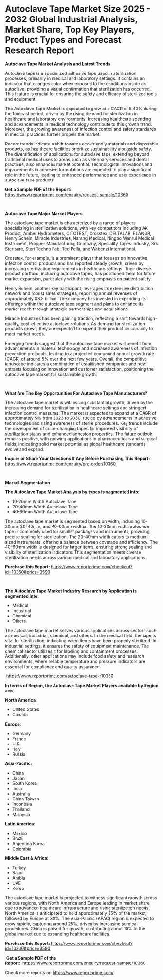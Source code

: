 <p><h1>Autoclave Tape Market Size 2025 - 2032 Global Industrial Analysis, Market Share, Top Key Players, Product Types and Forecast Research Report</h1></p><p><strong>Autoclave Tape Market Analysis and Latest Trends</strong></p>
<p><p>Autoclave tape is a specialized adhesive tape used in sterilization processes, primarily in medical and laboratory settings. It contains an indicator that changes color when exposed to the conditions inside an autoclave, providing a visual confirmation that sterilization has occurred. This feature is crucial for ensuring the safety and efficacy of sterilized tools and equipment.</p><p>The Autoclave Tape Market is expected to grow at a CAGR of 5.40% during the forecast period, driven by the rising demand for sterilization in healthcare and laboratory environments. Increasing healthcare spending and advancements in medical technology contribute to this growth trend. Moreover, the growing awareness of infection control and safety standards in medical practices further propels the market.</p><p>Recent trends indicate a shift towards eco-friendly materials and disposable products, as healthcare facilities prioritize sustainability alongside safety. The diversification of applications for autoclave tape, extending beyond traditional medical uses to areas such as veterinary services and dental practices, also enhances market potential. Technological innovations and improvements in adhesive formulations are expected to play a significant role in the future, leading to enhanced performance and user experience in autoclave tape products.</p></p>
<p><strong>Get a Sample PDF of the Report:&nbsp;</strong> <a href="https://www.reportprime.com/enquiry/request-sample/10360?utm_campaign=2744&utm_medium=2&utm_source=Github&utm_content=ia&utm_term=20032025&utm_id=autoclave-tape">https://www.reportprime.com/enquiry/request-sample/10360</a></p>
<p>&nbsp;</p>
<p><strong>Autoclave Tape Major Market Players</strong></p>
<p><p>The autoclave tape market is characterized by a range of players specializing in sterilization solutions, with key competitors including AK Product, Amber Hydrometers, CITOTEST, Crosstex, DELTALAB, ELANOR, Henry Schein, Miracle Industries, Narang Medical, Ningbo Wanrui Medical Instrument, Propper Manufacturing Company, Speciality Tapes Industry, Srs Sterisure, Steri Techno Fab, Ted Pella, and Wabenzi International. </p><p>Crosstex, for example, is a prominent player that focuses on innovative infection control products and has reported steady growth, driven by increasing sterilization requirements in healthcare settings. Their diverse product portfolio, including autoclave tapes, has positioned them for future market expansion, particularly with the rising emphasis on patient safety.</p><p>Henry Schein, another key participant, leverages its extensive distribution network and robust sales strategies, reporting annual revenues of approximately $3.5 billion. The company has invested in expanding its offerings within the autoclave tape segment and plans to enhance its market reach through strategic partnerships and acquisitions.</p><p>Miracle Industries has been gaining traction, reflecting a shift towards high-quality, cost-effective autoclave solutions. As demand for sterilization products grows, they are expected to expand their production capacity to meet market needs.</p><p>Emerging trends suggest that the autoclave tape market will benefit from advancements in material technology and increased awareness of infection prevention protocols, leading to a projected compound annual growth rate (CAGR) of around 5% over the next few years. Overall, the competitive landscape indicates a combination of established companies and new entrants focusing on innovation and customer satisfaction, positioning the autoclave tape market for sustainable growth.</p></p>
<p>&nbsp;</p>
<p><strong>What Are The Key Opportunities For Autoclave Tape Manufacturers?</strong></p>
<p><p>The autoclave tape market is witnessing substantial growth, driven by the increasing demand for sterilization in healthcare settings and stringent infection control measures. The market is expected to expand at a CAGR of approximately 5% from 2023 to 2030, fueled by advancements in adhesive technologies and rising awareness of sterile procedures. Key trends include the development of color-changing tapes for improved visibility of sterilization status and enhanced adhesion properties. The future outlook remains positive, with growing applications in pharmaceuticals and surgical fields, indicating solid market potential as global healthcare standards evolve and expand.</p></p>
<p><strong>Inquire or Share Your Questions If Any Before Purchasing This Report:</strong> <a href="https://www.reportprime.com/enquiry/pre-order/10360?utm_campaign=2744&utm_medium=2&utm_source=Github&utm_content=ia&utm_term=20032025&utm_id=autoclave-tape">https://www.reportprime.com/enquiry/pre-order/10360</a></p>
<p>&nbsp;</p>
<p><strong>Market Segmentation</strong></p>
<p><strong>The Autoclave Tape Market Analysis by types is segmented into:</strong></p>
<p><ul><li>10-20mm Width Autoclave Tape</li><li>20-40mm Width Autoclave Tape</li><li>40-60mm Width Autoclave Tape</li></ul></p>
<p><p>The autoclave tape market is segmented based on width, including 10-20mm, 20-40mm, and 40-60mm widths. The 10-20mm width autoclave tape is commonly used for smaller packages and instruments, providing precise sealing for sterilization. The 20-40mm width caters to medium-sized instruments, offering a balance between coverage and efficiency. The 40-60mm width is designed for larger items, ensuring strong sealing and visibility of sterilization indicators. This segmentation meets diverse sterilization needs across various medical and laboratory applications.</p></p>
<p><strong>Purchase this Report:&nbsp;</strong><a href="https://www.reportprime.com/checkout?id=10360&price=3590&utm_campaign=2744&utm_medium=2&utm_source=Github&utm_content=ia&utm_term=20032025&utm_id=autoclave-tape">https://www.reportprime.com/checkout?id=10360&price=3590</a></p>
<p>&nbsp;</p>
<p><strong>The Autoclave Tape Market Industry Research by Application is segmented into:</strong></p>
<p><ul><li>Medical</li><li>Industrial</li><li>Chemical</li><li>Others</li></ul></p>
<p><p>The autoclave tape market serves various applications across sectors such as medical, industrial, chemical, and others. In the medical field, the tape is vital for sterilization, indicating when items have been properly sterilized. In industrial settings, it ensures the safety of equipment maintenance. The chemical sector utilizes it for labeling and containment processes. Additionally, other applications may include food safety and research environments, where reliable temperature and pressure indicators are essential for compliance and quality assurance.</p></p>
<p><a href="https://www.reportprime.com/autoclave-tape-r10360?utm_campaign=2744&utm_medium=2&utm_source=Github&utm_content=ia&utm_term=20032025&utm_id=autoclave-tape">&nbsp;https://www.reportprime.com/autoclave-tape-r10360</a></p>
<p><strong>In terms of Region, the Autoclave Tape Market Players available by Region are:</strong></p>
<p>
    <p> <strong> North America: </strong>
        <ul>
            <li>United States</li>
            <li>Canada</li>
        </ul>
        </p> 
    <p> <strong> Europe: </strong>
        <ul>
            <li>Germany</li>
            <li>France</li>
            <li>U.K.</li>
            <li>Italy</li>
            <li>Russia</li>
        </ul>
        </p> 
    <p> <strong> Asia-Pacific: </strong>
        <ul>
            <li>China</li>
            <li>Japan</li>
            <li>South Korea</li>
            <li>India</li>
            <li>Australia</li>
            <li>China Taiwan</li>
            <li>Indonesia</li>
            <li>Thailand</li>
            <li>Malaysia</li>
        </ul>
        </p> 
    <p> <strong> Latin America: </strong>
        <ul>
            <li>Mexico</li>
            <li>Brazil</li>
            <li>Argentina Korea</li>
            <li>Colombia</li>
        </ul>
        </p> 
    <p> <strong> Middle East & Africa: </strong>
        <ul>
            <li>Turkey</li>
            <li>Saudi</li>
            <li>Arabia</li>
            <li>UAE</li>
            <li>Korea</li>
        </ul>
    </p>
    </p>
<p><p>The autoclave tape market is projected to witness significant growth across various regions, with North America and Europe leading in market share due to advanced healthcare infrastructure and rising sterilization needs. North America is anticipated to hold approximately 35% of the market, followed by Europe at 30%. The Asia-Pacific (APAC) region is expected to grow rapidly, capturing around 25%, driven by increasing surgical procedures. China is poised for growth, contributing about 10% to the global market due to expanding healthcare facilities.</p></p>
<p><strong>Purchase this Report: </strong><a href="https://www.reportprime.com/checkout?id=10360&price=3590&utm_campaign=2744&utm_medium=2&utm_source=Github&utm_content=ia&utm_term=20032025&utm_id=autoclave-tape">https://www.reportprime.com/checkout?id=10360&price=3590</a></p>
<p>&nbsp;<strong>Get a Sample PDF of the Report:&nbsp;&nbsp;</strong><a href="https://www.reportprime.com/enquiry/request-sample/10360?utm_campaign=2744&utm_medium=2&utm_source=Github&utm_content=ia&utm_term=20032025&utm_id=autoclave-tape">https://www.reportprime.com/enquiry/request-sample/10360</a></p>
<p><strong></strong></p>
<p>Check more reports on <a href="https://www.reportprime.com/?utm_campaign=2744&utm_medium=2&utm_source=Github&utm_content=ia&utm_term=20032025&utm_id=autoclave-tape">https://www.reportprime.com/</a></p>